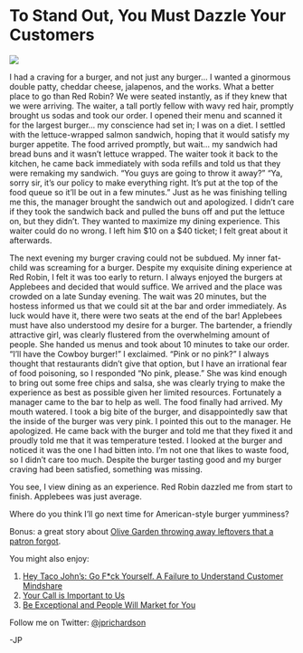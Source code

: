 <!--
id: 3565725520
link: http://loudjet.com/a/to-stand-out-you-must-dazzle-your-customers
slug: to-stand-out-you-must-dazzle-your-customers
date: Mon Feb 28 2011 11:30:00 GMT-0600 (CST)
publish: 2011-02-028
tags: customer-service
-->


To Stand Out, You Must Dazzle Your Customers
============================================

![](http://media.tumblr.com/tumblr_lhc86aorPt1qzbc4f.jpg)

I had a craving for a burger, and not just any burger… I wanted a
ginormous double patty, cheddar cheese, jalapenos, and the works. What a
better place to go than Red Robin? We were seated instantly, as if they
knew that we were arriving. The waiter, a tall portly fellow with wavy
red hair, promptly brought us sodas and took our order. I opened their
menu and scanned it for the largest burger… my conscience had set in; I
was on a diet. I settled with the lettuce-wrapped salmon sandwich,
hoping that it would satisfy my burger appetite. The food arrived
promptly, but wait… my sandwich had bread buns and it wasn’t lettuce
wrapped. The waiter took it back to the kitchen, he came back
immediately with soda refills and told us that they were remaking my
sandwich. “You guys are going to throw it away?” “Ya, sorry sir, it’s
our policy to make everything right. It’s put at the top of the food
queue so it’ll be out in a few minutes.” Just as he was finishing
telling me this, the manager brought the sandwich out and apologized. I
didn’t care if they took the sandwich back and pulled the buns off and
put the lettuce on, but they didn’t. They wanted to maximize my dining
experience. This waiter could do no wrong. I left him \$10 on a \$40
ticket; I felt great about it afterwards.

The next evening my burger craving could not be subdued. My inner
fat-child was screaming for a burger. Despite my exquisite dining
experience at Red Robin, I felt it was too early to return. I always
enjoyed the burgers at Applebees and decided that would suffice. We
arrived and the place was crowded on a late Sunday evening. The wait was
20 minutes, but the hostess informed us that we could sit at the bar and
order immediately. As luck would have it, there were two seats at the
end of the bar! Applebees must have also understood my desire for a
burger. The bartender, a friendly attractive girl, was clearly flustered
from the overwhelming amount of people. She handed us menus and took
about 10 minutes to take our order. “I’ll have the Cowboy burger!” I
exclaimed. “Pink or no pink?” I always thought that restaurants didn’t
give that option, but I have an irrational fear of food poisoning, so I
responded “No pink, please.” She was kind enough to bring out some free
chips and salsa, she was clearly trying to make the experience as best
as possible given her limited resources. Fortunately a manager came to
the bar to help as well. The food finally had arrived. My mouth watered.
I took a big bite of the burger, and disappointedly saw that the inside
of the burger was very pink. I pointed this out to the manager. He
apologized. He came back with the burger and told me that they fixed it
and proudly told me that it was temperature tested. I looked at the
burger and noticed it was the one I had bitten into. I’m not one that
likes to waste food, so I didn’t care too much. Despite the burger
tasting good and my burger craving had been satisfied, something was
missing.

You see, I view dining as an experience. Red Robin dazzled me from start
to finish. Applebees was just average.

Where do you think I’ll go next time for American-style burger
yumminess?

Bonus: a great story about [Olive Garden throwing away leftovers that a
patron
forgot](http://consumerist.com/2011/02/olive-garden-replaces-the-uneaten-lasagna-you-left-behind.html).

You might also enjoy:

1.  [Hey Taco John’s: Go F\*ck Yourself. A Failure to Understand
    Customer
    Mindshare](http://loudjet.com/a/hey-taco-johns-go-f-ck-yourselves-a-failure-to)
2.  [Your Call is Important to
    Us](http://loudjet.com/a/your-call-is-important-to-us)
3.  [Be Exceptional and People Will Market for
    You](http://loudjet.com/a/be-exceptional-and-people-will-market-for-you)

Follow me on Twitter: [@jprichardson](http://twitter.com/jprichardson)

-JP

